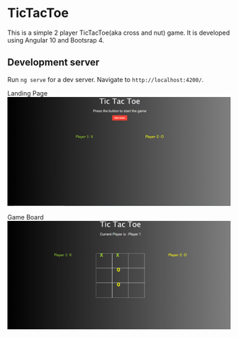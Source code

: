 # TicTacToe

This is a simple 2 player TicTacToe(aka cross and nut) game. It is developed using Angular 10 and Bootsrap 4.

## Development server

Run `ng serve` for a dev server. Navigate to `http://localhost:4200/`.

Landing Page
![Landing Page](src/assets/images/landing_page1.png)

Game Board
![Game Board](src/assets/images/game_board.png)
